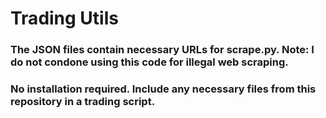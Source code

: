 # Trading Utils
  ### The JSON files contain necessary URLs for scrape.py. Note: I do not condone using this code for illegal web scraping.
  ### No installation required. Include any necessary files from this repository in a trading script.
